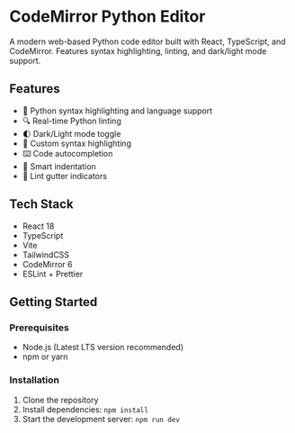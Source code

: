 # CodeMirror Python Editor

A modern web-based Python code editor built with React, TypeScript, and CodeMirror. Features syntax highlighting, linting, and dark/light mode support.

## Features

- 🐍 Python syntax highlighting and language support
- 🔍 Real-time Python linting
- 🌓 Dark/Light mode toggle
- 🎨 Custom syntax highlighting
- ⌨️ Code autocompletion
- 📏 Smart indentation
- 🔬 Lint gutter indicators

## Tech Stack

- React 18
- TypeScript
- Vite
- TailwindCSS
- CodeMirror 6
- ESLint + Prettier

## Getting Started

### Prerequisites

- Node.js (Latest LTS version recommended)
- npm or yarn

### Installation

1. Clone the repository
2. Install dependencies: `npm install`
3. Start the development server: `npm run dev`
